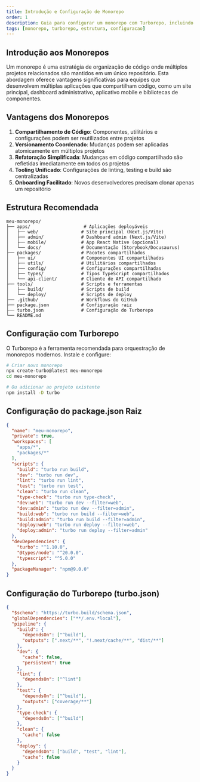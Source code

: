 ```yaml
---
title: Introdução e Configuração de Monorepo
order: 1
description: Guia para configurar um monorepo com Turborepo, incluindo estrutura de pastas e configurações iniciais.
tags: [monorepo, turborepo, estrutura, configuracao]
---
```


## Introdução aos Monorepos

Um monorepo é uma estratégia de organização de código onde múltiplos projetos relacionados são mantidos em um único repositório. Esta abordagem oferece vantagens significativas para equipes que desenvolvem múltiplas aplicações que compartilham código, como um site principal, dashboard administrativo, aplicativo mobile e bibliotecas de componentes.

## Vantagens dos Monorepos

1. **Compartilhamento de Código**: Componentes, utilitários e configurações podem ser reutilizados entre projetos
2. **Versionamento Coordenado**: Mudanças podem ser aplicadas atomicamente em múltiplos projetos
3. **Refatoração Simplificada**: Mudanças em código compartilhado são refletidas imediatamente em todos os projetos
4. **Tooling Unificado**: Configurações de linting, testing e build são centralizadas
5. **Onboarding Facilitado**: Novos desenvolvedores precisam clonar apenas um repositório

## Estrutura Recomendada

```
meu-monorepo/
├── apps/                    # Aplicações deployáveis
│   ├── web/                # Site principal (Next.js/Vite)
│   ├── admin/              # Dashboard admin (Next.js/Vite)
│   ├── mobile/             # App React Native (opcional)
│   └── docs/               # Documentação (Storybook/Docusaurus)
├── packages/               # Pacotes compartilhados
│   ├── ui/                 # Componentes UI compartilhados
│   ├── utils/              # Utilitários compartilhados
│   ├── config/             # Configurações compartilhadas
│   ├── types/              # Tipos TypeScript compartilhados
│   └── api-client/         # Cliente de API compartilhado
├── tools/                  # Scripts e ferramentas
│   ├── build/              # Scripts de build
│   └── deploy/             # Scripts de deploy
├── .github/                # Workflows do GitHub
├── package.json            # Configuração raiz
├── turbo.json              # Configuração do Turborepo
└── README.md
```

## Configuração com Turborepo

O Turborepo é a ferramenta recomendada para orquestração de monorepos modernos. Instale e configure:

```bash
# Criar novo monorepo
npx create-turbo@latest meu-monorepo
cd meu-monorepo

# Ou adicionar ao projeto existente
npm install -D turbo
```

## Configuração do package.json Raiz

```json
{
  "name": "meu-monorepo",
  "private": true,
  "workspaces": [
    "apps/*",
    "packages/*"
  ],
  "scripts": {
    "build": "turbo run build",
    "dev": "turbo run dev",
    "lint": "turbo run lint",
    "test": "turbo run test",
    "clean": "turbo run clean",
    "type-check": "turbo run type-check",
    "dev:web": "turbo run dev --filter=web",
    "dev:admin": "turbo run dev --filter=admin",
    "build:web": "turbo run build --filter=web",
    "build:admin": "turbo run build --filter=admin",
    "deploy:web": "turbo run deploy --filter=web",
    "deploy:admin": "turbo run deploy --filter=admin"
  },
  "devDependencies": {
    "turbo": "^1.10.0",
    "@types/node": "^20.0.0",
    "typescript": "^5.0.0"
  },
  "packageManager": "npm@9.0.0"
}
```

## Configuração do Turborepo (turbo.json)

```json
{
  "$schema": "https://turbo.build/schema.json",
  "globalDependencies": ["**/.env.*local"],
  "pipeline": {
    "build": {
      "dependsOn": ["^build"],
      "outputs": [".next/**", "!.next/cache/**", "dist/**"]
    },
    "dev": {
      "cache": false,
      "persistent": true
    },
    "lint": {
      "dependsOn": ["^lint"]
    },
    "test": {
      "dependsOn": ["^build"],
      "outputs": ["coverage/**"]
    },
    "type-check": {
      "dependsOn": ["^build"]
    },
    "clean": {
      "cache": false
    },
    "deploy": {
      "dependsOn": ["build", "test", "lint"],
      "cache": false
    }
  }
}
```


